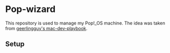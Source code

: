 # Pop-wizard

This repository is used to manage my Pop!\_OS machine.
The idea was taken from [geerlingguy's mac-dev-playbook](https://github.com/geerlingguy/mac-dev-playbook).

## Setup
